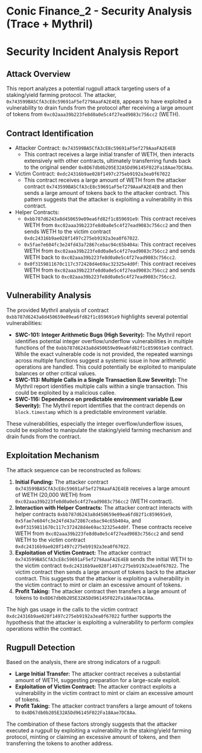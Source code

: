 # Conic Finance_2 - Security Analysis (Trace + Mythril)

# Security Incident Analysis Report

## Attack Overview
This report analyzes a potential rugpull attack targeting users of a staking/yield farming protocol. The attacker, `0x743599BA5CfA3cE8c59691aF5ef279AaaFA2E4EB`, appears to have exploited a vulnerability to drain funds from the protocol after receiving a large amount of tokens from `0xc02aaa39b223fe8d0a0e5c4f27ead9083c756cc2` (WETH).

## Contract Identification
- Attacker Contract: `0x743599BA5CfA3cE8c59691aF5ef279AaaFA2E4EB`
    - This contract receives a large initial transfer of WETH, then interacts extensively with other contracts, ultimately transferring funds back to the original sender `0x8D67db0b205E32A5Dd96145F022Fa18Aae7DC8Aa`.
- Victim Contract: `0xdc24316b9ae028f1497c275eb9192a3ea0f67022`
    - This contract receives a large amount of WETH from the attacker contract `0x743599BA5CfA3cE8c59691aF5ef279AaaFA2E4EB` and then sends a large amount of tokens back to the attacker contract. This pattern suggests that the attacker is exploiting a vulnerability in this contract.
- Helper Contracts:
    - `0xbb787d6243a8d450659e09ea6fd82f1c859691e9`: This contract receives WETH from `0xc02aaa39b223fe8d0a0e5c4f27ead9083c756cc2` and then sends WETH to the victim contract `0xdc24316b9ae028f1497c275eb9192a3ea0f67022`.
    - `0x5fae7e604fc3e24fd43a72867cebac94c65b404a`: This contract receives WETH from `0xc02aaa39b223fe8d0a0e5c4f27ead9083c756cc2` and sends WETH back to `0xc02aaa39b223fe8d0a0e5c4f27ead9083c756cc2`.
    - `0x0f3159811670c117c372428d4e69ac32325e4d0f`: This contract receives WETH from `0xc02aaa39b223fe8d0a0e5c4f27ead9083c756cc2` and sends WETH back to `0xc02aaa39b223fe8d0a0e5c4f27ead9083c756cc2`.

## Vulnerability Analysis
The provided Mythril analysis of contract `0xbb787d6243a8d450659e09ea6fd82f1c859691e9` highlights several potential vulnerabilities:

- **SWC-101: Integer Arithmetic Bugs (High Severity):** The Mythril report identifies potential integer overflow/underflow vulnerabilities in multiple functions of the `0xbb787d6243a8d450659e09ea6fd82f1c859691e9` contract. While the exact vulnerable code is not provided, the repeated warnings across multiple functions suggest a systemic issue in how arithmetic operations are handled. This could potentially be exploited to manipulate balances or other critical values.
- **SWC-113: Multiple Calls in a Single Transaction (Low Severity):** The Mythril report identifies multiple calls within a single transaction. This could be exploited by a malicious callee.
- **SWC-116: Dependence on predictable environment variable (Low Severity):** The Mythril report identifies that the contract depends on `block.timestamp` which is a predictable environment variable.

These vulnerabilities, especially the integer overflow/underflow issues, could be exploited to manipulate the staking/yield farming mechanism and drain funds from the contract.

## Exploitation Mechanism
The attack sequence can be reconstructed as follows:

1. **Initial Funding:** The attacker contract `0x743599BA5CfA3cE8c59691aF5ef279AaaFA2E4EB` receives a large amount of WETH (20,000 WETH) from `0xc02aaa39b223fe8d0a0e5c4f27ead9083c756cc2` (WETH contract).
2. **Interaction with Helper Contracts:** The attacker contract interacts with helper contracts `0xbb787d6243a8d450659e09ea6fd82f1c859691e9`, `0x5fae7e604fc3e24fd43a72867cebac94c65b404a`, and `0x0f3159811670c117c372428d4e69ac32325e4d0f`. These contracts receive WETH from `0xc02aaa39b223fe8d0a0e5c4f27ead9083c756cc2` and send WETH to the victim contract `0xdc24316b9ae028f1497c275eb9192a3ea0f67022`.
3. **Exploitation of Victim Contract:** The attacker contract `0x743599BA5CfA3cE8c59691aF5ef279AaaFA2E4EB` sends the initial WETH to the victim contract `0xdc24316b9ae028f1497c275eb9192a3ea0f67022`. The victim contract then sends a large amount of tokens back to the attacker contract. This suggests that the attacker is exploiting a vulnerability in the victim contract to mint or claim an excessive amount of tokens.
4. **Profit Taking:** The attacker contract then transfers a large amount of tokens to `0x8D67db0b205E32A5Dd96145F022Fa18Aae7DC8Aa`.

The high gas usage in the calls to the victim contract `0xdc24316b9ae028f1497c275eb9192a3ea0f67022` further supports the hypothesis that the attacker is exploiting a vulnerability to perform complex operations within the contract.

## Rugpull Detection
Based on the analysis, there are strong indicators of a rugpull:

- **Large Initial Transfer:** The attacker contract receives a substantial amount of WETH, suggesting preparation for a large-scale exploit.
- **Exploitation of Victim Contract:** The attacker contract exploits a vulnerability in the victim contract to mint or claim an excessive amount of tokens.
- **Profit Taking:** The attacker contract transfers a large amount of tokens to `0x8D67db0b205E32A5Dd96145F022Fa18Aae7DC8Aa`.

The combination of these factors strongly suggests that the attacker executed a rugpull by exploiting a vulnerability in the staking/yield farming protocol, minting or claiming an excessive amount of tokens, and then transferring the tokens to another address.
